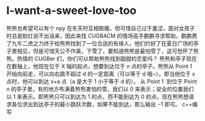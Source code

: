 # I-want-a-sweet-love-too
熊熊也希望可以有个 npy 在冬天时互相取暖。但可惜自己过于羞涩，面对女孩子时总是脸红说不出话来，因此来找 CUGBACM 的情场高手鹏鹏寻求帮助。鹏鹏费了九牛二虎之力终于给熊熊找到了一位合适的有缘人，他们约好了在夏日广场的亭子里相见，但是可惜天公不作美，下雪了，要知道熊熊是最怕雪了，这可愁怀了熊熊。热情的 CUGBer 们，你们可以帮助熊熊找到甜甜的恋爱吗？  熊熊和亭子现在在数轴上，他现在位于 X 轴的起点，想要到达位于 n 点的亭子。熊熊从 Point  1 ​   开始向前走，可以向右跳不超过 d 的一定距离（可以等于 d 哦~）。即当他位于 x 点时，他可以到达 x+a 点（a 是大于 1 小于等于 d 的）。  从 Point  1 ​   到位于 Point  n ​   的亭子里，有的地方布满着熊熊害怕的雪，我们以 0 来表示；安全的位置我们以 1 来表示。即熊熊只可以到达为 1 的点，而不能到达为 0 的点。现在熊熊想请求各位求出到达亭子的最小跳跃次数，如果不能到达，那么输出 −1 即可。
c++编写
